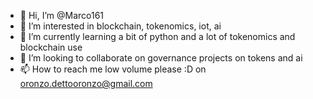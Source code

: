- 👋 Hi, I’m @Marco161
- 👀 I’m interested in blockchain, tokenomics, iot, ai
- 🌱 I’m currently learning a bit of python and a lot of tokenomics and blockchain use 
- 💞️ I’m looking to collaborate on governance projects on tokens and ai
- 📫 How to reach me low volume please :D on oronzo.dettooronzo@gmail.com

<!---
Marco161/Marco161 is a ✨ special ✨ repository because its `README.md` (this file) appears on your GitHub profile.
You can click the Preview link to take a look at your changes.
--->
